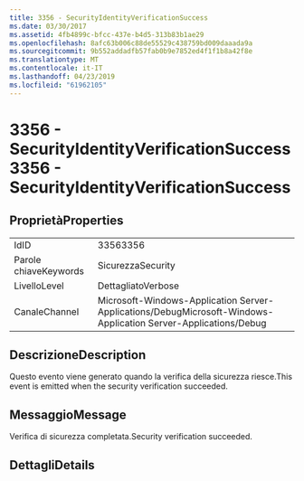 ```yaml
---
title: 3356 - SecurityIdentityVerificationSuccess
ms.date: 03/30/2017
ms.assetid: 4fb4899c-bfcc-437e-b4d5-313b83b1ae29
ms.openlocfilehash: 8afc63b006c88de55529c438759bd009daaada9a
ms.sourcegitcommit: 9b552addadfb57fab0b9e7852ed4f1f1b8a42f8e
ms.translationtype: MT
ms.contentlocale: it-IT
ms.lasthandoff: 04/23/2019
ms.locfileid: "61962105"
---
```

# <a name="3356---securityidentityverificationsuccess"></a><span data-ttu-id="34309-102">3356 - SecurityIdentityVerificationSuccess</span><span class="sxs-lookup"><span data-stu-id="34309-102">3356 - SecurityIdentityVerificationSuccess</span></span>
## <a name="properties"></a><span data-ttu-id="34309-103">Proprietà</span><span class="sxs-lookup"><span data-stu-id="34309-103">Properties</span></span>  
  
|||  
|-|-|  
|<span data-ttu-id="34309-104">Id</span><span class="sxs-lookup"><span data-stu-id="34309-104">ID</span></span>|<span data-ttu-id="34309-105">3356</span><span class="sxs-lookup"><span data-stu-id="34309-105">3356</span></span>|  
|<span data-ttu-id="34309-106">Parole chiave</span><span class="sxs-lookup"><span data-stu-id="34309-106">Keywords</span></span>|<span data-ttu-id="34309-107">Sicurezza</span><span class="sxs-lookup"><span data-stu-id="34309-107">Security</span></span>|  
|<span data-ttu-id="34309-108">Livello</span><span class="sxs-lookup"><span data-stu-id="34309-108">Level</span></span>|<span data-ttu-id="34309-109">Dettagliato</span><span class="sxs-lookup"><span data-stu-id="34309-109">Verbose</span></span>|  
|<span data-ttu-id="34309-110">Canale</span><span class="sxs-lookup"><span data-stu-id="34309-110">Channel</span></span>|<span data-ttu-id="34309-111">Microsoft-Windows-Application Server-Applications/Debug</span><span class="sxs-lookup"><span data-stu-id="34309-111">Microsoft-Windows-Application Server-Applications/Debug</span></span>|  
  
## <a name="description"></a><span data-ttu-id="34309-112">Descrizione</span><span class="sxs-lookup"><span data-stu-id="34309-112">Description</span></span>  
 <span data-ttu-id="34309-113">Questo evento viene generato quando la verifica della sicurezza riesce.</span><span class="sxs-lookup"><span data-stu-id="34309-113">This event is emitted when the security verification succeeded.</span></span>  
  
## <a name="message"></a><span data-ttu-id="34309-114">Messaggio</span><span class="sxs-lookup"><span data-stu-id="34309-114">Message</span></span>  
 <span data-ttu-id="34309-115">Verifica di sicurezza completata.</span><span class="sxs-lookup"><span data-stu-id="34309-115">Security verification succeeded.</span></span>  
  
## <a name="details"></a><span data-ttu-id="34309-116">Dettagli</span><span class="sxs-lookup"><span data-stu-id="34309-116">Details</span></span>
